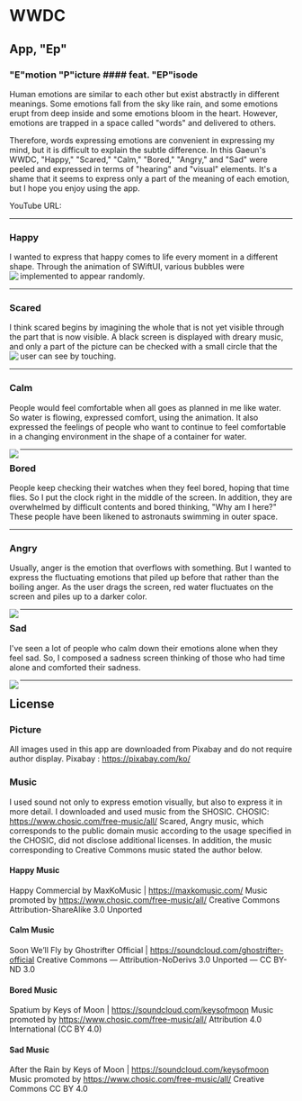 # WWDC

## App, "Ep"

### "E"motion "P"icture #### feat. "EP"isode
Human emotions are similar to each other but exist abstractly in different meanings.
Some emotions fall from the sky like rain, and some emotions erupt from deep inside and some emotions bloom in the heart.
However, emotions are trapped in a space called "words" and delivered to others.

Therefore, words expressing emotions are convenient in expressing my mind, but it is difficult to explain the subtle difference.
In this Gaeun's WWDC, "Happy," "Scared," "Calm," "Bored," "Angry," and "Sad" were peeled and expressed in terms of "hearing" and "visual" elements.
It's a shame that it seems to express only a part of the meaning of each emotion, but I hope you enjoy using the app.

YouTube URL:

-------
### Happy
<p>I wanted to express that happy comes to life every moment in a different shape.
Through the animation of SWiftUI, various bubbles were implemented to appear randomly.
<a href="url"><img src="https://user-images.githubusercontent.com/82457928/164972039-5c5042e3-6916-49b3-a707-52d4090db2c7.gif" align="left"  ></a></p>
  
    
      
      
-------

### Scared
<p>I think scared begins by imagining the whole that is not yet visible through the part that is now visible.
A black screen is displayed with dreary music, and only a part of the picture can be checked with a small circle that the user can see by touching.
<a href="url"><img src="https://user-images.githubusercontent.com/82457928/164972046-fdd9f0e4-b1c8-40f7-85da-29dce984360b.gif" align="left" ></a></p>
  
   
     
       
         
         
-------

### Calm
People would feel comfortable when all goes as planned in me like water.
So water is flowing, expressed comfort, using the animation.
It also expressed the feelings of people who want to continue to feel comfortable in a changing environment in the shape of a container for water.


<a href="url"><img src="https://user-images.githubusercontent.com/82457928/164972050-d305b53e-f1f5-41ff-bc46-a35b05cf27c0.gif" align="left" ></a>
  
   
     
       
         
         
-------

### Bored
People keep checking their watches when they feel bored, hoping that time flies. So I put the clock right in the middle of the screen.
In addition, they are overwhelmed by difficult contents and bored thinking, "Why am I here?" These people have been likened to astronauts swimming in outer space.

<a href="url"><img src="" align="left" ></a>
  
   
     
       
         
         
-------


### Angry
Usually, anger is the emotion that overflows with something.
But I wanted to express the fluctuating emotions that piled up before that rather than the boiling anger.
As the user drags the screen, red water fluctuates on the screen and piles up to a darker color.


<a href="url"><img src="https://user-images.githubusercontent.com/82457928/164972056-0e32d79a-7fef-4b5f-8a9f-7c1cfb36d34e.gif" align="left" ></a>
  
   
     
       
         
           
   
     
       
         
         
-------

### Sad
I've seen a lot of people who calm down their emotions alone when they feel sad.
So, I composed a sadness screen thinking of those who had time alone and comforted their sadness.


<a href="url"><img src="https://user-images.githubusercontent.com/82457928/164972062-8e4a5263-c879-4b15-b1a9-b70509ee18b5.gif" align="left" ></a>

  
   
     
       
         
         

-------
## License

### Picture
All images used in this app are downloaded from Pixabay and do not require author display.
Pixabay : https://pixabay.com/ko/

### Music
I used sound not only to express emotion visually, but also to express it in more detail.
I downloaded and used music from the SHOSIC.
CHOSIC: https://www.chosic.com/free-music/all/
Scared, Angry music, which corresponds to the public domain music according to the usage specified in the CHOSIC, did not disclose additional licenses.
In addition, the music corresponding to Creative Commons music stated the author below.

#### Happy Music
Happy Commercial by MaxKoMusic | https://maxkomusic.com/
Music promoted by https://www.chosic.com/free-music/all/
Creative Commons Attribution-ShareAlike 3.0 Unported

#### Calm Music
Soon We’ll Fly by Ghostrifter Official | https://soundcloud.com/ghostrifter-official
Creative Commons — Attribution-NoDerivs 3.0 Unported — CC BY-ND 3.0

#### Bored Music
Spatium by Keys of Moon | https://soundcloud.com/keysofmoon
Music promoted by https://www.chosic.com/free-music/all/
Attribution 4.0 International (CC BY 4.0)

#### Sad Music
After the Rain by Keys of Moon | https://soundcloud.com/keysofmoon
Music promoted by https://www.chosic.com/free-music/all/
Creative Commons CC BY 4.0

